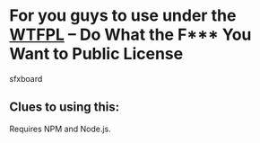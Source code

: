 
# For you guys to use under the [WTFPL](http://wtfpl.net/) – Do What the F*** You Want to Public License

sfxboard

## Clues to using this: 

Requires NPM and Node.js. 
